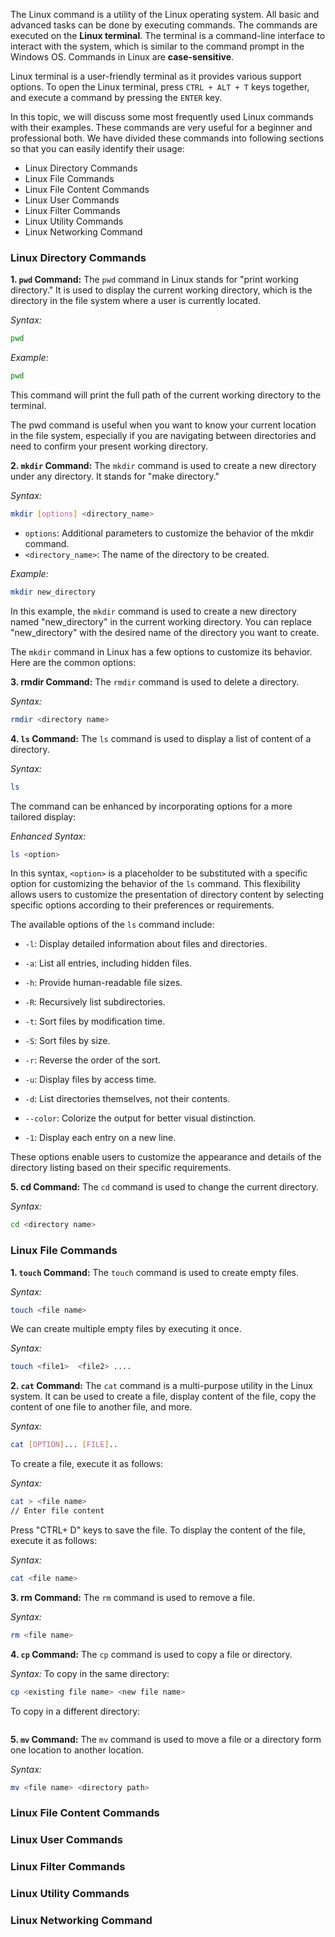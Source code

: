 The Linux command is a utility of the Linux operating system. All basic and advanced tasks can be done by executing commands. The commands are executed on the **Linux terminal**. The terminal is a command-line interface to interact with the system, which is similar to the command prompt in the Windows OS. Commands in Linux are **case-sensitive**.

Linux terminal is a user-friendly terminal as it provides various support options. To open the Linux terminal, press `CTRL + ALT + T` keys together, and execute a command by pressing the `ENTER` key.

In this topic, we will discuss some most frequently used Linux commands with their examples. These commands are very useful for a beginner and professional both. We have divided these commands into following sections so that you can easily identify their usage:

- Linux Directory Commands
- Linux File Commands
- Linux File Content Commands
- Linux User Commands
- Linux Filter Commands
- Linux Utility Commands
- Linux Networking Command

### Linux Directory Commands
**1. `pwd` Command:** The `pwd` command in Linux stands for "print working directory." It is used to display the current working directory, which is the directory in the file system where a user is currently located.

*Syntax:*
```bash
pwd
```

*Example:*
```bash
pwd
```

This command will print the full path of the current working directory to the terminal.

The pwd command is useful when you want to know your current location in the file system, especially if you are navigating between directories and need to confirm your present working directory.


**2. `mkdir` Command:** The `mkdir` command is used to create a new directory under any directory.  It stands for "make directory."

*Syntax:*
```bash
mkdir [options] <directory_name>
```

- `options`: Additional parameters to customize the behavior of the mkdir command.
- `<directory_name>`: The name of the directory to be created.

*Example:*
```bash
mkdir new_directory
```

In this example, the `mkdir` command is used to create a new directory named "new_directory" in the current working directory. You can replace "new_directory" with the desired name of the directory you want to create.

The `mkdir` command in Linux has a few options to customize its behavior. Here are the common options:

    

**3. rmdir Command:** The `rmdir` command is used to delete a directory.

*Syntax:*
```bash
rmdir <directory name>
```

**4. `ls` Command:** The `ls` command is used to display a list of content of a directory.

*Syntax:*
```bash
ls
```

The command can be enhanced by incorporating options for a more tailored display:

*Enhanced Syntax:*
```bash
ls <option>
```

In this syntax, `<option>` is a placeholder to be substituted with a specific option for customizing the behavior of the `ls` command. This flexibility allows users to customize the presentation of directory content by selecting specific options according to their preferences or requirements.

The available options of the `ls` command include:

- `-l`: Display detailed information about files and directories.
    
- `-a`: List all entries, including hidden files.
- `-h`: Provide human-readable file sizes.
- `-R`: Recursively list subdirectories.
- `-t`: Sort files by modification time.
- `-S`: Sort files by size.
- `-r`: Reverse the order of the sort.
- `-u`: Display files by access time.
- `-d`: List directories themselves, not their contents.
- `--color`: Colorize the output for better visual distinction.
- `-1`: Display each entry on a new line.

These options enable users to customize the appearance and details of the directory listing based on their specific requirements.

**5. cd Command:** The `cd` command is used to change the current directory.

*Syntax:*
```bash
cd <directory name>
```

### Linux File Commands

**1. `touch` Command:** The `touch` command is used to create empty files.

*Syntax:*
```bash
touch <file name>
```

We can create multiple empty files by executing it once.

*Syntax:*
```bash
touch <file1>  <file2> ....  
```

**2. `cat` Command:** The `cat` command is a multi-purpose utility in the Linux system. It can be used to create a file, display content of the file, copy the content of one file to another file, and more.

*Syntax:*
```bash
cat [OPTION]... [FILE]..
```

To create a file, execute it as follows:

*Syntax:*
```bash
cat > <file name>  
// Enter file content  
```

Press "CTRL+ D" keys to save the file. To display the content of the file, execute it as follows:

*Syntax:*
```bash
cat <file name>  
```


**3. rm Command:** The `rm` command is used to remove a file.

*Syntax:*
```bash
rm <file name>  
```

**4. `cp` Command:** The `cp` command is used to copy a file or directory.

*Syntax:*
To copy in the same directory:
```bash
cp <existing file name> <new file name>
```

To copy in a different directory:
```bash

```


**5. `mv` Command:** The `mv` command is used to move a file or a directory form one location to another location.

*Syntax:*
```bash
mv <file name> <directory path>
```





### Linux File Content Commands
### Linux User Commands
### Linux Filter Commands
### Linux Utility Commands
### Linux Networking Command













